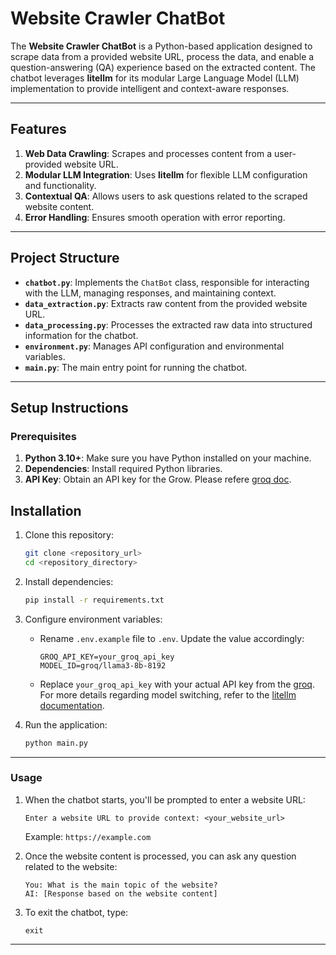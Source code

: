 # Website Crawler ChatBot

The **Website Crawler ChatBot** is a Python-based application designed to scrape data from a provided website URL, process the data, and enable a question-answering (QA) experience based on the extracted content. The chatbot leverages **litellm** for its modular Large Language Model (LLM) implementation to provide intelligent and context-aware responses.

---

## Features

1. **Web Data Crawling**: Scrapes and processes content from a user-provided website URL.
2. **Modular LLM Integration**: Uses **litellm** for flexible LLM configuration and functionality.
3. **Contextual QA**: Allows users to ask questions related to the scraped website content.
4. **Error Handling**: Ensures smooth operation with error reporting.

---

## Project Structure

- **`chatbot.py`**: Implements the `ChatBot` class, responsible for interacting with the LLM, managing responses, and maintaining context.
- **`data_extraction.py`**: Extracts raw content from the provided website URL.
- **`data_processing.py`**: Processes the extracted raw data into structured information for the chatbot.
- **`environment.py`**: Manages API configuration and environmental variables.
- **`main.py`**: The main entry point for running the chatbot.

---

## Setup Instructions

### Prerequisites

1. **Python 3.10+**: Make sure you have Python installed on your machine.
2. **Dependencies**: Install required Python libraries.
3. **API Key**: Obtain an API key for the Grow. Please refere [groq doc](https://console.groq.com/docs/quickstart).


## Installation

1. Clone this repository:
   ```bash
   git clone <repository_url>
   cd <repository_directory>
   ```

2. Install dependencies:
   ```bash
   pip install -r requirements.txt
   ```

3. Configure environment variables:
   - Rename `.env.example` file to `.env`. Update the value accordingly:
     ```env
     GROQ_API_KEY=your_groq_api_key
     MODEL_ID=groq/llama3-8b-8192
     ```
   - Replace `your_groq_api_key` with your actual API key from the [groq](https://console.groq.com/docs/quickstart).
    For more details regarding model switching, refer to the [litellm documentation](https://docs.litellm.ai/docs/providers).

4. Run the application:
   ```bash
   python main.py
   ```

---

### Usage

1. When the chatbot starts, you'll be prompted to enter a website URL:
   ```
   Enter a website URL to provide context: <your_website_url>
   ```
   Example: `https://example.com`

2. Once the website content is processed, you can ask any question related to the website:
   ```
   You: What is the main topic of the website?
   AI: [Response based on the website content]
   ```

3. To exit the chatbot, type:
   ```
   exit
   ```



---
